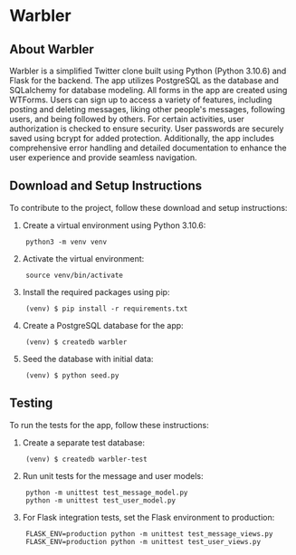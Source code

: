 # Warbler

## About Warbler

Warbler is a simplified Twitter clone built using Python (Python 3.10.6) and Flask for the backend. The app utilizes PostgreSQL as the database and SQLalchemy for database modeling. All forms in the app are created using WTForms. Users can sign up to access a variety of features, including posting and deleting messages, liking other people's messages, following users, and being followed by others. For certain activities, user authorization is checked to ensure security. User passwords are securely saved using bcrypt for added protection. Additionally, the app includes comprehensive error handling and detailed documentation to enhance the user experience and provide seamless navigation.

## Download and Setup Instructions

To contribute to the project, follow these download and setup instructions:

1. Create a virtual environment using Python 3.10.6:
```shell
    python3 -m venv venv
```

2. Activate the virtual environment:
```shell
    source venv/bin/activate
```

3. Install the required packages using pip:
```shell
    (venv) $ pip install -r requirements.txt
```

4. Create a PostgreSQL database for the app:
```shell
    (venv) $ createdb warbler
```

5. Seed the database with initial data:
```shell
    (venv) $ python seed.py
```
## Testing

To run the tests for the app, follow these instructions:

1. Create a separate test database:

```shell
    (venv) $ createdb warbler-test
```

2. Run unit tests for the message and user models:
```shell
    python -m unittest test_message_model.py
    python -m unittest test_user_model.py
```

3. For Flask integration tests, set the Flask environment to production:
```shell
    FLASK_ENV=production python -m unittest test_message_views.py
    FLASK_ENV=production python -m unittest test_user_views.py
```
